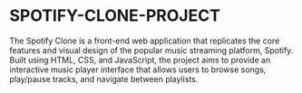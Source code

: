 # SPOTIFY-CLONE-PROJECT
The Spotify Clone is a front-end web application that replicates the core features and visual design of the popular music streaming platform, Spotify. Built using HTML, CSS, and JavaScript, the project aims to provide an interactive music player interface that allows users to browse songs, play/pause tracks, and navigate between playlists.
